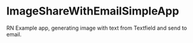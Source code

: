 # ImageShareWithEmailSimpleApp
RN
Example app, generating image with text from Textfield and send to email.
